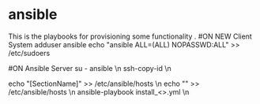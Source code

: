 # ansible
This is the playbooks for provisioning some functionality .
#ON NEW Client System
adduser ansible
echo "ansible ALL=(ALL) NOPASSWD:ALL" >> /etc/sudoers

#ON Ansible Server
su - ansible \n
ssh-copy-id <Client IP> \n

echo "[SectionName]" >> /etc/ansible/hosts \n
echo "<Client IP>" >> /etc/ansible/hosts \n
ansible-playbook install_<>.yml \n

